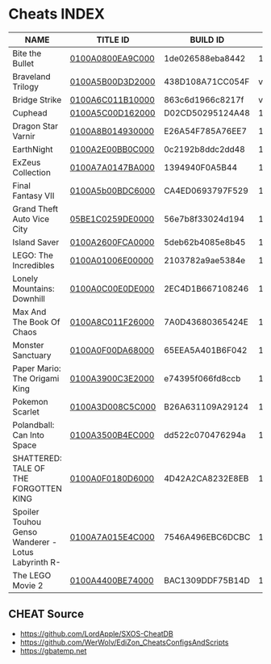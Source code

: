 # Cheats INDEX


| NAME | TITLE ID | BUILD ID | VERSION |
| --- | --- | --- | --- |
| Bite the Bullet | [0100A0800EA9C000](https://github.com/OldManKain/CheatModsSavesDB/tree/main/Titles/0100A0800EA9C000) | 1de026588eba8442 | 1.0.0 |
| Braveland Trilogy | [0100A5B00D3D2000](https://github.com/OldManKain/CheatModsSavesDB/tree/main/Titles/0100A5B00D3D2000) | 438D108A71CC054F | v.0.0 |
| Bridge Strike | [0100A6C011B10000](https://github.com/OldManKain/CheatModsSavesDB/tree/main/Titles/0100A6C011B10000) | 863c6d1966c8217f | v.0.0 |
| Cuphead | [0100A5C00D162000](https://github.com/OldManKain/CheatModsSavesDB/tree/main/Titles/0100a5c00d162000) | D02CD50295124A48 | 1.3.4 |
| Dragon Star Varnir | [0100A8B014930000](https://github.com/OldManKain/CheatModsSavesDB/tree/main/Titles/0100A8B014930000) | E26A54F785A76EE7 | 1.0.0 |
| EarthNight | [0100A2E00BB0C000](https://github.com/OldManKain/CheatModsSavesDB/tree/main/Titles/0100A2E00BB0C000) | 0c2192b8ddc2dd48 | 1.0.0 |
| ExZeus Collection | [0100A7A0147BA000](https://github.com/OldManKain/CheatModsSavesDB/tree/main/Titles/0100A7A0147BA000) | 1394940F0A5B44 | 1.0.0 |
| Final Fantasy VII | [0100A5b00BDC6000](https://github.com/OldManKain/CheatModsSavesDB/tree/main/Titles/0100a5b00bdc6000) | CA4ED0693797F529 | 1.0.2,1.0.2_5 |
| Grand Theft Auto Vice City | [05BE1C0259DE0000](https://github.com/OldManKain/CheatModsSavesDB/tree/main/Titles/05BE1C0259DE0000) | 56e7b8f33024d194 | 1.0.0 |
| Island Saver | [0100A2600FCA0000](https://github.com/OldManKain/CheatModsSavesDB/tree/main/Titles/0100A2600FCA0000) | 5deb62b4085e8b45 | 1.0.1 |
| LEGO: The Incredibles | [0100A01006E00000](https://github.com/OldManKain/CheatModsSavesDB/tree/main/Titles/0100A01006E00000) | 2103782a9ae5384e | 1.0.2 |
| Lonely Mountains: Downhill | [0100A0C00E0DE000](https://github.com/OldManKain/CheatModsSavesDB/tree/main/Titles/0100A0C00E0DE000) | 2EC4D1B667108246 | 1.0.0 |
| Max And The Book Of Chaos | [0100A8C011F26000](https://github.com/OldManKain/CheatModsSavesDB/tree/main/Titles/0100A8C011F26000) | 7A0D43680365424E | 1.0.0 |
| Monster Sanctuary | [0100A0F00DA68000](https://github.com/OldManKain/CheatModsSavesDB/tree/main/Titles/0100A0F00DA68000) | 65EEA5A401B6F042 | 1.3.0 |
| Paper Mario: The Origami King | [0100A3900C3E2000](https://github.com/OldManKain/CheatModsSavesDB/tree/main/Titles/0100A3900C3E2000) | e74395f066fd8ccb | 1.0.1 |
| Pokemon Scarlet | [0100A3D008C5C000](https://github.com/OldManKain/CheatModsSavesDB/tree/main/Titles/0100A3D008C5C000) | B26A631109A29124 | 1.0.1 |
| Polandball: Can Into Space | [0100A3500B4EC000](https://github.com/OldManKain/CheatModsSavesDB/tree/main/Titles/0100A3500B4EC000) | dd522c070476294a | 1.0.1 |
| SHATTERED: TALE OF THE FORGOTTEN KING |  [0100A0F0180D6000](https://github.com/OldManKain/CheatModsSavesDB/tree/main/Titles/0100A0F0180D6000) | 4D42A2CA8232E8EB | 1.0.0 |
| Spoiler Touhou Genso Wanderer -Lotus Labyrinth R-| [0100A7A015E4C000](https://github.com/OldManKain/CheatModsSavesDB/tree/main/Titles/0100A7A015E4C000) | 7546A496EBC6DCBC | 1.0.0 |
| The LEGO Movie 2 | [0100A4400BE74000](https://github.com/OldManKain/CheatModsSavesDB/tree/main/Titles/0100A4400BE74000) | BAC1309DDF75B14D | 1.0.3 |

## CHEAT Source
- https://github.com/LordApple/SXOS-CheatDB
- https://github.com/WerWolv/EdiZon_CheatsConfigsAndScripts
- https://gbatemp.net
